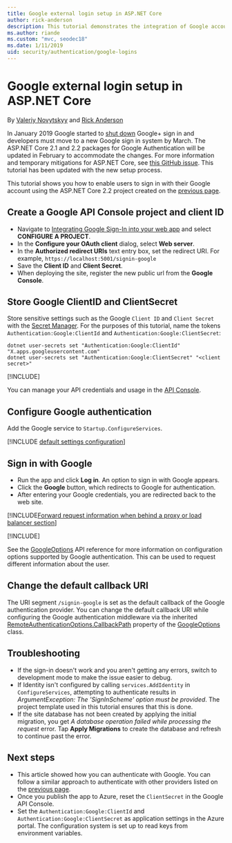 ```yaml
---
title: Google external login setup in ASP.NET Core
author: rick-anderson
description: This tutorial demonstrates the integration of Google account user authentication into an existing ASP.NET Core app.
ms.author: riande
ms.custom: "mvc, seodec18"
ms.date: 1/11/2019
uid: security/authentication/google-logins
---
```

# Google external login setup in ASP.NET Core

By [Valeriy Novytskyy](https://github.com/01binary) and [Rick Anderson](https://twitter.com/RickAndMSFT)

In January 2019 Google started to [shut down](https://developers.google.com/+/api-shutdown) Google+ sign in and developers must move to a new Google sign in system by March. The ASP.NET Core 2.1 and 2.2 packages for Google Authentication will be updated in February to accommodate the changes. For more information and temporary mitigations for ASP.NET Core, see [this GitHub issue](https://github.com/aspnet/AspNetCore/issues/6486). This tutorial has been updated with the new setup process.

This tutorial shows you how to enable users to sign in with their Google account using the ASP.NET Core 2.2 project created on the [previous page](xref:security/authentication/social/index).

## Create a Google API Console project and client ID

* Navigate to [Integrating Google Sign-In into your web app](https://developers.google.com/identity/sign-in/web/devconsole-project) and select **CONFIGURE A PROJECT**.
* In the **Configure your OAuth client** dialog, select **Web server**.
* In the **Authorized redirect URIs** text entry box, set the redirect URI. For example, `https://localhost:5001/signin-google`
* Save the **Client ID** and **Client Secret**.
* When deploying the site, register the new public url from the **Google Console**.

## Store Google ClientID and ClientSecret

Store sensitive settings such as the Google `Client ID` and `Client Secret` with the [Secret Manager](xref:security/app-secrets). For the purposes of this tutorial, name the tokens `Authentication:Google:ClientId` and `Authentication:Google:ClientSecret`:

```console
dotnet user-secrets set "Authentication:Google:ClientId" "X.apps.googleusercontent.com"
dotnet user-secrets set "Authentication:Google:ClientSecret" "<client secret>"
```

[!INCLUDE[](~/includes/environmentVarableColon.md)]

You can manage your API credentials and usage in the [API Console](https://console.developers.google.com/apis/dashboard).

## Configure Google authentication

Add the Google service to `Startup.ConfigureServices`.

[!INCLUDE [default settings configuration](includes/default-settings2-2.md)]

## Sign in with Google

* Run the app and click **Log in**. An option to sign in with Google appears.
* Click the **Google** button, which redirects to Google for authentication.
* After entering your Google credentials, you are redirected back to the web site.

[!INCLUDE[Forward request information when behind a proxy or load balancer section](includes/forwarded-headers-middleware.md)]

[!INCLUDE[](includes/chain-auth-providers.md)]

See the [GoogleOptions](/dotnet/api/microsoft.aspnetcore.authentication.google.googleoptions) API reference for more information on configuration options supported by Google authentication. This can be used to request different information about the user.

## Change the default callback URI

The URI segment `/signin-google` is set as the default callback of the Google authentication provider. You can change the default callback URI while configuring the Google authentication middleware via the inherited [RemoteAuthenticationOptions.CallbackPath](/dotnet/api/microsoft.aspnetcore.authentication.remoteauthenticationoptions.callbackpath) property of the [GoogleOptions](/dotnet/api/microsoft.aspnetcore.authentication.google.googleoptions) class.

## Troubleshooting

* If the sign-in doesn't work and you aren't getting any errors, switch to development mode to make the issue easier to debug.
* If Identity isn't configured by calling `services.AddIdentity` in `ConfigureServices`, attempting to authenticate results in *ArgumentException: The 'SignInScheme' option must be provided*. The project template used in this tutorial ensures that this is done.
* If the site database has not been created by applying the initial migration, you get *A database operation failed while processing the request* error. Tap **Apply Migrations** to create the database and refresh to continue past the error.

## Next steps

* This article showed how you can authenticate with Google. You can follow a similar approach to authenticate with other providers listed on the [previous page](xref:security/authentication/social/index).
* Once you publish the app to Azure, reset the `ClientSecret` in the Google API Console.
* Set the `Authentication:Google:ClientId` and `Authentication:Google:ClientSecret` as application settings in the Azure portal. The configuration system is set up to read keys from environment variables.
